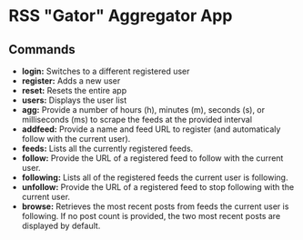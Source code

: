 # RSS "Gator" Aggregator App

## Commands

- **login:** Switches to a different registered user
- **register:** Adds a new user
- **reset:** Resets the entire app
- **users:** Displays the user list
- **agg:** Provide a number of hours (h), minutes (m), seconds (s), or milliseconds (ms) to scrape the feeds at the provided interval
- **addfeed:** Provide a name and feed URL to register (and automaticaly follow with the current user).
- **feeds:** Lists all the currently registered feeds.
- **follow:** Provide the URL of a registered feed to follow with the current user.
- **following:** Lists all of the registered feeds the current user is following.
- **unfollow:** Provide the URL of a registered feed to stop following with the current user.
- **browse:** Retrieves the most recent posts from feeds the current user is following. If no post count is provided, the two most recent posts are displayed by default.